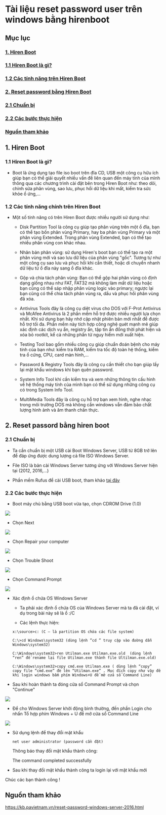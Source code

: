 # Tài liệu reset password user trên windows bằng hirenboot

## Mục lục

### [1. Hiren Boot](https://github.com/phancong0897/Congphan/blob/master/Windows/Hirenboot-reset-password.md#1-hiren-boot-1)

### [1.1 Hiren Boot là gì?](https://github.com/phancong0897/Congphan/blob/master/Windows/Hirenboot-reset-password.md#11-hiren-boot-l%C3%A0-g%C3%AC-1)

### [1.2 Các tính năng trên Hiren Boot](https://github.com/phancong0897/Congphan/blob/master/Windows/Hirenboot-reset-password.md#12-c%C3%A1c-t%C3%ADnh-n%C4%83ng-ch%C3%ADnh-tr%C3%AAn-hiren-boot)

### [2. Reset password bằng Hiren Boot](https://github.com/phancong0897/Congphan/blob/master/Windows/Hirenboot-reset-password.md#2-reset-passord-b%E1%BA%B1ng-hiren-boot)

### [2.1 Chuẩn bị](https://github.com/phancong0897/Congphan/blob/master/Windows/Hirenboot-reset-password.md#21-chu%E1%BA%A9n-b%E1%BB%8B-1)

### [2.2 Các bước thực hiện](https://github.com/phancong0897/Congphan/blob/master/Windows/Hirenboot-reset-password.md#22-c%C3%A1c-b%C6%B0%E1%BB%9Bc-th%E1%BB%B1c-hi%E1%BB%87n-1)

### [ Nguồn tham khảo](https://github.com/phancong0897/Congphan/blob/master/Windows/Hirenboot-reset-password.md#ngu%E1%BB%93n-tham-kh%E1%BA%A3o)

## 1. Hiren Boot

### 1.1 Hiren Boot là gì?

-  Boot là ứng dụng tạo file iso boot trên đĩa CD, USB một công cụ hữu ích giúp bạn có thể giải quyết nhiều vấn đề liên quan đến máy tính của mình thông qua các chương trình cài đặt bên trong Hiren Boot như: theo dõi, chỉnh sửa phân vùng, sao lưu, phục hồi dữ liệu khi mất, kiểm tra sức khỏe ổ ứng,...

### 1.2 Các tính năng chính trên Hiren Boot

- Một số tính năng có trên Hiren Boot được nhiều người sử dụng như:

    - Disk Partition Tool là công cụ giúp tạo phân vùng trên một ổ đĩa, bạn có thể tạo bốn phân vùng Primary, hay ba phân vùng Primary và một phân vùng Extended. Trong phân vùng Extended, bạn có thể tạo nhiều phân vùng con khác nhau.

    - Nhân bản phân vùng: sử dụng Hiren's boot bạn có thể tạo ra một phân vùng mới và sao lưu dữ liệu của phân vùng "gốc". Tương tự như một công cụ sao lưu và phục hồi khi cần thiết, hoặc di chuyển nhanh dữ liệu từ ổ đĩa này sang ổ đĩa khác.

    - Gộp và chia tách phân vùng: Bạn có thể gộp hai phân vùng có định dạng giống nhau như FAT, FAT32 mà không làm mất dữ liệu hoặc bạn cũng có thể sáp nhập phân vùng logic vào primary; ngược lại bạn cũng có thể chia tách phân vùng ra, dấu và phục hồi phân vùng đã xóa.

    - Antivirus Tools đây là công cụ diệt virus cho DOS với F-Prot Antivirus và McAfee Antivirus là 2 phần mềm hỗ trợ được nhiều người lựa chọn nhất. Khi sử dụng bạn hãy nhớ cập nhật phiên bản mới nhất để được hỗ trợ tối đa. Phần mềm này tích hợp công nghệ quét mạnh mẽ giúp xác định các dịch vụ ẩn, registry ẩn, tập tin ẩn đồng thời phát hiện và xóa bỏ rootkit, kể cả những phần tử nguy hiểm mới xuất hiện.

    - Testing Tool bao gồm nhiều công cụ giúp chuẩn đoán bệnh cho máy tính của bạn như: kiểm tra RAM, kiểm tra tốc độ toàn hệ thống, kiểm tra ổ cứng, CPU, card màn hình,...

    - Password & Registry Tools đây là công cụ cần thiết cho bạn giúp lấy lại mật khẩu windows khi bạn quên password.

    - System Info Tool khi cần kiểm tra và xem những thông tin cấu hình về hệ thống máy tính của mình bạn có thể sử dụng những công cụ có trong System Info Tool.

    - MultiMedia Tools đây là công cụ hỗ trợ bạn xem hình, nghe nhạc trong môi trường DOS mà không cần windows vẫn đảm bảo chất lượng hình ảnh và âm thanh chân thực.

## 2. Reset passord bằng hiren boot

### 2.1 Chuẩn bị

- Ta cần chuẩn bị một USB cài Boot Windows Server, USB từ 8GB trở lên để đáp ứng được dung lượng cả file ISO Windows Server.

- File ISO là bản cài Windows Server tương ứng với Windows Server hiện tại (2012, 2016,...)

- Phần mềm Rufus để cài USB boot, tham khảo [tại đây](https://kb.pavietnam.vn/reset-password-windows-server-2016.html)

### 2.2 Các bước thực hiện

- Boot máy chủ bằng USB boot vừa tạo, chọn CDROM Drive (1.0)

<img src="https://imgur.com/qB9rlwj.png">

- Chọn Next

<img src="https://imgur.com/yL8dKbL.png">

- Chọn Repair your computer

<img src="https://imgur.com/5p1jgO1.png">

- Chọn Trouble Shoot

<img src="https://imgur.com/cvCqidV.png">

- Chọn Command Prompt

<img src="https://imgur.com/bgzkwE0.png">

-  Xác định ổ chứa OS Windows Server

    - Ta phải xác định ổ chứa OS của Windows Server mà ta đã cài đặt, ví dụ trong bài này sẽ là ổ :/C

    - Các lệnh thực hiện:

    ```
    x:\source>c: (C – là partition OS chứa các file system)

    C:\>cd Windows\system32 (dùng lệnh ”cd ” truy cập vào đường dẫn Windows\system32)

    C:\Windows\system32>ren Utilman.exe Utilman.exe.old  (dùng lệnh “ren” để rename lại file Utilman.exe thành file Ultilman.exe.old)

    C:\Windows\system32>copy cmd.exe Utilman.exe ( dùng lệnh “copy” copy file “cmd.exe” đè lên “Utilman.exe” . Mục đích copy như vậy để khi login windows bấm phím Windows+U để mở cửa sổ Command Line)

    ```
- Sau khi hoàn thành ta đóng cửa sổ Command Prompt và chọn "Continue"

<img src="https://imgur.com/vFp1Q09.png">

- Để cho Windows Server khởi động bình thường, đến phần Login cho nhấn Tổ hợp phím Windows + U để mở cửa sổ Command Line

<img src="https://imgur.com/e6OTqhD.png">

- Sử dụng lệnh để thay đổi mật khẩu

    ` net user administrator (password cần đặt) `

    Thông báo thay đổi mật khẩu thành công:

    The command completed successfully

- Sau khi thay đổi mật khẩu thành công ta login lại với mật khẩu mới

Chúc các bạn thành công !

## Nguồn tham khảo

https://kb.pavietnam.vn/reset-password-windows-server-2016.html
